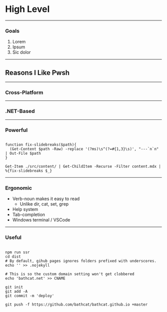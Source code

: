# High Level

---

### Goals
1. Lorem
1. Ipsum
1. Sic dolor

---

## Reasons I Like Pwsh

---

### Cross-Platform


---

### .NET-Based


---

### Powerful


```pwsh

function fix-slidebreaks($path){
  (Get-Content $path -Raw) -replace '(?ms)\s^(?=#{1,3}\s)', "---`n`n" | Out-File $path
}

Get-Item ./src/content/ | Get-ChildItem -Recurse -Filter content.mdx | %{fix-slidebreaks $_}

```

---

### Ergonomic
* Verb-noun makes it easy to read
  + Unlike dir, cat, set, grep
* Help system 
* Tab-completion
* Windows terminal / VSCode

--- 

### Useful

```pwsh

npm run ssr
cd dist
# By default, gihub pages ignores folders prefixed with underscores.
echo '' >> .nojekyll

# This is so the custom domain setting won't get clobbered
echo 'bathcat.net' >> CNAME

git init
git add -A
git commit -m 'deploy'

git push -f https://github.com/bathcat/bathcat.github.io +master
```

